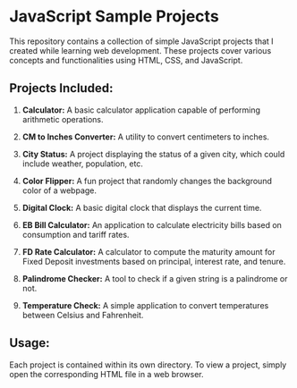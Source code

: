 # JavaScript Sample Projects

This repository contains a collection of simple JavaScript projects that I created while learning web development. These projects cover various concepts and functionalities using HTML, CSS, and JavaScript.

## Projects Included:

1. **Calculator:** A basic calculator application capable of performing arithmetic operations.

2. **CM to Inches Converter:** A utility to convert centimeters to inches.

3. **City Status:** A project displaying the status of a given city, which could include weather, population, etc.

4. **Color Flipper:** A fun project that randomly changes the background color of a webpage.

5. **Digital Clock:** A basic digital clock that displays the current time.

6. **EB Bill Calculator:** An application to calculate electricity bills based on consumption and tariff rates.

7. **FD Rate Calculator:** A calculator to compute the maturity amount for Fixed Deposit investments based on principal, interest rate, and tenure.

8. **Palindrome Checker:** A tool to check if a given string is a palindrome or not.

9. **Temperature Check:** A simple application to convert temperatures between Celsius and Fahrenheit.

## Usage:

Each project is contained within its own directory. To view a project, simply open the corresponding HTML file in a web browser.
